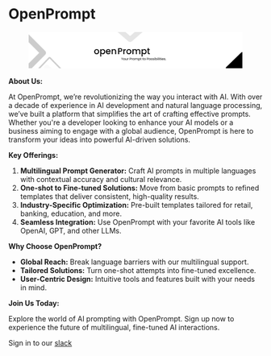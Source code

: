 # OpenPrompt



<figure><img src=".gitbook/assets/LinkedIn cover - 2.png" alt=""><figcaption></figcaption></figure>

**About Us:**

At OpenPrompt, we’re revolutionizing the way you interact with AI. With over a decade of experience in AI development and natural language processing, we’ve built a platform that simplifies the art of crafting effective prompts. Whether you're a developer looking to enhance your AI models or a business aiming to engage with a global audience, OpenPrompt is here to transform your ideas into powerful AI-driven solutions.

**Key Offerings:**

1. **Multilingual Prompt Generator:** Craft AI prompts in multiple languages with contextual accuracy and cultural relevance.
2. **One-shot to Fine-tuned Solutions:** Move from basic prompts to refined templates that deliver consistent, high-quality results.
3. **Industry-Specific Optimization:** Pre-built templates tailored for retail, banking, education, and more.
4. **Seamless Integration:** Use OpenPrompt with your favorite AI tools like OpenAI, GPT, and other LLMs.

**Why Choose OpenPrompt?**

* **Global Reach:** Break language barriers with our multilingual support.
* **Tailored Solutions:** Turn one-shot attempts into fine-tuned excellence.
* **User-Centric Design:** Intuitive tools and features built with your needs in mind.

**Join Us Today:**

Explore the world of AI prompting with OpenPrompt. Sign up now to experience the future of multilingual, fine-tuned AI interactions.&#x20;

Sign in to our [slack](https://openprompt.slack.com/archives/C087D7XKHMW)
